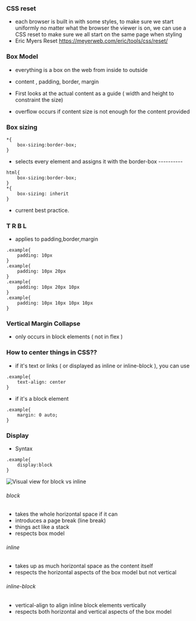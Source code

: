 ### CSS reset

- each browser is built in with some styles, to make sure we start uniformly no matter what the browser the viewer is on, we can use a CSS reset to make sure we all start on the same page when styling
- Eric Myers Reset
  https://meyerweb.com/eric/tools/css/reset/

### Box Model

- everything is a box on the web
  from inside to outside
- content , padding, border, margin

- First looks at the actual content as a guide ( width and height to constraint the size)
- overflow occurs if content size is not enough for the content provided

### Box sizing

```
*{
    box-sizing:border-box;
}
```

- selects every element and assigns it with the border-box ----------

```
html{
    box-sizing:border-box;
}
*{
    box-sizing: inherit
}
```

- current best practice.

### T R B L

- applies to padding,border,margin

```
.example{
    padding: 10px
}
.example{
    padding: 10px 20px
}
.example{
    padding: 10px 20px 10px
}
.example{
    padding: 10px 10px 10px 10px
}
```

### Vertical Margin Collapse

- only occurs in block elements ( not in flex )

### How to center things in CSS??

- if it's text or links ( or displayed as inline or inline-block ), you can use

```
.example{
    text-align: center
}
```

- if it's a block element

```
.example{
    margin: 0 auto;
}
```

### Display

- Syntax

```
.example{
    display:block
}
```

![Visual view for block vs inline](../assets/chrome_2019-02-12-12-48-43.png)

###### block

- takes the whole horizontal space if it can
- introduces a page break (line break)
- things act like a stack
- respects box model

###### inline

- takes up as much horizontal space as the content itself
- respects the horizontal aspects of the box model but not vertical

###### inline-block

- vertical-align to align inline block elements vertically
- respects both horizontal and vertical aspects of the box model
